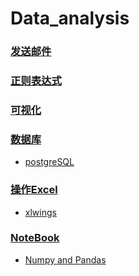 # Data_analysis

### [发送邮件](AutoSendEmail.py)

### [正则表达式](regex.md)

### [可视化](data_visual)

### [数据库](SQL)
  
  * [postgreSQL](SQL/postgreSQL.md)

### [操作Excel](Excel)
  
  * [xlwings](Excel/xlwings)
  
### [NoteBook](notebook)

  * [Numpy and Pandas](notebook/NumpyAndPandas/Notes.md)
